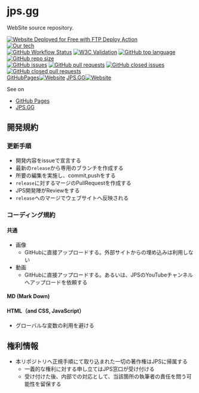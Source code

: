 # jps.gg
WebSite source repository.  

[<img alt="Website Deployed for Free with FTP Deploy Action" src="https://img.shields.io/badge/Website deployed for free with-FTP DEPLOY ACTION-%3CCOLOR%3E?style=for-the-badge&color=297FA9">](https://github.com/SamKirkland/FTP-Deploy-Action)  
[![Our tech](https://skillicons.dev/icons?i=html,css,nodejs,react,discord,git,githubactions,idea,vscode)](https://github.com/JavaJava19/jps.gg/tree/release/source)  
[![GitHub Workflow Status](https://img.shields.io/github/actions/workflow/status/JavaJava19/jps.gg/push-then-build.yml)](https://github.com/JavaJava19/jps.gg/actions/workflows/push-then-build.yml)
[![W3C Validation](https://img.shields.io/w3c-validation/html?targetUrl=https%3A%2F%2Fjps.gg%2F)](https://validator.w3.org/nu/?doc=https%3A%2F%2Fjps.gg%2F)
[![GitHub top language](https://img.shields.io/github/languages/top/JavaJava19/jps.gg)](https://github.com/JavaJava19/jps.gg)
[![GitHub repo size](https://img.shields.io/github/repo-size/JavaJava19/jps.gg)](https://github.com/JavaJava19/jps.gg)  
[![GitHub issues](https://img.shields.io/github/issues/JavaJava19/jps.gg)](https://github.com/JavaJava19/jps.gg/issues)
[![GitHub pull requests](https://img.shields.io/github/issues-pr/JavaJava19/jps.gg)](https://github.com/JavaJava19/jps.gg/pulls)
[![GitHub closed issues](https://img.shields.io/github/issues-closed-raw/JavaJava19/jps.gg)](https://github.com/JavaJava19/jps.gg/issues?q=is%3Aissue+is%3Aclosed)
[![GitHub closed pull requests](https://img.shields.io/github/issues-pr-closed-raw/JavaJava19/jps.gg)](https://github.com/JavaJava19/jps.gg/pulls?q=is%3Apr+is%3Aclosed)  
[GitHubPages![Website](https://img.shields.io/website?down_color=orange&down_message=down&up_color=green&up_message=enable&url=https%3A%2F%2Fwww.jps.gg)](https://JavaJava19.github.io/jps.gg)
[JPS.GG![Website](https://img.shields.io/website?down_color=orange&down_message=down&up_color=green&up_message=enable&url=https%3A%2F%2Fjps.gg)](https://jps.gg/)

See on
- [GitHub Pages](https://javajava19.github.io/jps.gg/)
- [JPS.GG](https://jps.gg/)

## 開発規約
### 更新手順
+ 開発内容をissueで宣言する
+ 最新の`release`から専用のブランチを作成する
+ 所要の編集を実施し、commit,pushをする
+ `release`に対するマージのPullRequestを作成する
+ JPS開発陣がReviewをする
+ `release`へのマージでウェブサイトへ反映される

### コーディング規約
#### 共通
- 画像
  - GitHubに直接アップロードする。外部サイトからの埋め込みは利用しない
- 動画
  - GitHubに直接アップロードする。あるいは、JPSのYouTubeチャンネルへアップロードを依頼する
#### MD (Mark Down)

#### HTML（and CSS, JavaScript）
- グローバルな変数の利用を避ける

## 権利情報
- 本リポジトリへ正規手順にて取り込まれた一切の著作権はJPSに帰属する
  - 一義的な権利に対する申し立てはJPS窓口が受け付ける
  - 受け付けた後、内部での対応として、当該箇所の執筆者の責任を問う可能性を留保する



